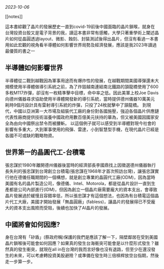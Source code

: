 *2023-10-06*

[[notes]]

這本書綜觀了晶片的發展歷史一直到covid-19前後中國面臨的晶片鎖喉，就身在台灣投資台股又是電子背景的我，讀這本書非常有感觸，大學只著重學術上闡述晶片如何從晶圓透過layout、微影、蝕刻、封裝測試後得出晶片，但沒有看過一本書用如此宏觀的視角看半導體如何影響世界局勢及經濟發展，應該是我2023年讀過最優質的書之一
## 半導體如何影響世界
半導體從二戰到越戰因為軍事用途而有爆炸性的發展，在越戰期間美國導彈還未大規模使用半導體做導引系統之前，為了炸毀越南連結南北鐵路的頷龍橋使用了600多枚M117炸彈，卻沒有一枚精準擊中目標，命中率之低。因此美軍上校Joe Davis向德州儀器尋求協助使用半導體開發新的導引系統，當時提供德州儀器10萬美元耗時9個月設計具有雷射導引系統的炸彈，只投了24枚就擊中了頷龍橋。
到現代，中國以亞洲第一大市場及組裝代工廠的身份對各國施壓，強迫各個晶片供應鏈代表性廠商提供技術滋養中國政府用數百億美元扶持的華為，但又被美國因國家安全為由向中國祭出禁令而被腰斬。
以這個例子就可以感受到半導體對現今社會的影響有多重大，大到軍事使用的飛彈、雷達，小到智慧型手機，在現代晶片已經是各國不可或缺的戰略物資。
## 世界第一的晶圓代工-台積電
張忠謀於1980年離開德州儀器後當時的經濟部長李國鼎找上因徵選德州儀器執行長失利的張忠謀到台灣創立台積電(張忠謀在1968年才首次照訪台灣)，讓張忠謀實行他在德儀任職期間的一個構想，就是創立專業的晶圓代工廠(ODM)，因為當時美國有名的晶片製造公司，像德儀、Intel、Motorola，都是從晶片設計一直到生產都是公司內部進行(IDM)，但因為創立一個晶片廠需要龐大的資本支出，會導致晶片發展過於緩慢且容錯率低，所以張忠謀才有這個想法，也因為有台積電這個晶片代工大廠，美國才開始發展「無晶圓廠」(fabless)，讓晶片的發展得已不受龐大的資本支出風險而受阻，後續也加快了AI晶片的發展。
## 中國將會如何因應?
身在台灣有「矽盾」(蔡政府稱)保護的我們是應該了解一下，隔壁鄰居在受到美國晶片鎖喉後可能會如何因應？如果真的發生台海衝突可能會是以什麼形式發生？雖然真的發生衝突，就現在all in在台灣的我而言好像也沒有退路，但至少在還沒發生的未來，可以考慮轉投資美股避險？或準備在發生時三倍槓桿放空台指期，然後走一步算一步。
